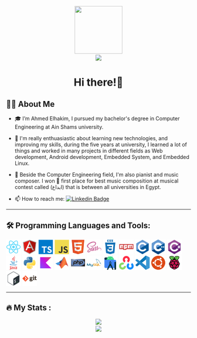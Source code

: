 <div id="header" align="center">
  <img src="https://cdn1.iconfinder.com/data/icons/data-science-1-1/512/20-512.png" width="130" height="130" />
</div>
<div id="badges" align="center" >
  <a href="https://www.linkedin.com/in/ahmed-elhakim-8a599217b">
  <img src="https://img.shields.io/badge/LinkedIn-blue?logo=linkedin&logoColor=white&style=flat&for-the-badge" />
  </a>
</div>
<!--<img src="https://komarev.com/ghpvc/?username=ahmedwelhakim&style=flat-square&color=blue" alt=""/> -->
<div align="center">
  <h1> Hi there!👋 </h1>
</div>

## :man_technologist: About Me
- :mortar_board: I’m Ahmed Elhakim, I pursued my bachelor's degree in Computer Engineering at Ain Shams university.

- :seedling: I'm really enthuasiastic about learning new technologies, and improving my skills, during the five years at university, I learned a lot of things and worked in many projects in different fields as Web development, Android development, Embedded System, and Embedded Linux.

- :musical_keyboard: Beside the Computer Engineering field, I'm also pianist and music composer. I won :1st_place_medal: first place for best music composition at musical contest called (ابداع) that is between all universities in Egypt.

- :mailbox: How to reach me: [![Linkedin Badge](https://img.shields.io/badge/-LinkedIn-blue?style=flat&logo=Linkedin&logoColor=white)](https://www.linkedin.com/in/ahmed-elhakim-8a599217b)
---
## :hammer_and_wrench: Programming Languages and Tools:
<div>

  <img src="https://github.com/devicons/devicon/blob/master/icons/react/react-original.svg" title="React" alt="React" width="40" height="40"/>
  <img src="https://github.com/devicons/devicon/blob/master/icons/angularjs/angularjs-original.svg" title="Angular" alt="Angular" width="40" height="40"/>
   <img src="https://github.com/devicons/devicon/blob/master/icons/typescript/typescript-original.svg" title="Typescript" alt="Typescript" width="40" height="40"/>
   <img src="https://github.com/devicons/devicon/blob/master/icons/javascript/javascript-original.svg" title="JavaScript" alt="JavaScript" width="40" height="40"/>
    <img src="https://github.com/devicons/devicon/blob/master/icons/html5/html5-original.svg" title="HTML5" alt="HTML" width="40" height="40"/>
    <img src="https://github.com/devicons/devicon/blob/master/icons/sass/sass-original.svg"  title="Sass" alt="Sass" width="40" height="40"/>
   <img src="https://github.com/devicons/devicon/blob/master/icons/css3/css3-plain-wordmark.svg"  title="CSS3" alt="CSS" width="40" height="40"/>
    <img src="https://github.com/devicons/devicon/blob/master/icons/npm/npm-original-wordmark.svg"  title="npm" alt="npm" width="40" height="40"/>
   <img src="https://github.com/devicons/devicon/blob/master/icons/c/c-original.svg" title="C" alt="C" width="40" height="40"/>
  <img src="https://github.com/devicons/devicon/blob/master/icons/cplusplus/cplusplus-original.svg" title="C++" alt="C++" width="40" height="40"/>
   <img src="https://github.com/devicons/devicon/blob/master/icons/csharp/csharp-original.svg" title="C#" alt="C#" width="40" height="40"/>
    <img src="https://github.com/devicons/devicon/blob/master/icons/java/java-original-wordmark.svg" title="Java" alt="Java" width="40" height="40"/>
   <img src="https://github.com/devicons/devicon/blob/master/icons/python/python-original.svg" title="Python" alt="Python" width="40" height="40"/>
<img src="https://github.com/devicons/devicon/blob/master/icons/kotlin/kotlin-original.svg" title="Kotlin" alt="Kotlin" width="40" height="40"/>
  <img src="https://github.com/devicons/devicon/blob/master/icons/matlab/matlab-original.svg" title="Matlab" alt="Matlab" width="40" height="40"/>
  <img src="https://github.com/devicons/devicon/blob/master/icons/php/php-original.svg" title="Php" alt="Php" width="40" height="40"/>
      <img src="https://github.com/devicons/devicon/blob/master/icons/mysql/mysql-original-wordmark.svg" title="MySQL"  alt="MySQL" width="40" height="40"/>
   <img src="https://github.com/devicons/devicon/blob/master/icons/androidstudio/androidstudio-original.svg" title="AndroidStudio" alt="AndroidStudio" width="40" height="40"/>
    <img src="https://github.com/devicons/devicon/blob/master/icons/opencv/opencv-original.svg" title="OpenCv" alt="OpenCv" width="40" height="40"/>
  <img src="https://github.com/devicons/devicon/blob/master/icons/vscode/vscode-original.svg" title="Vscode" alt="Vscode" width="40" height="40"/>
  <img src="https://github.com/devicons/devicon/blob/master/icons/ubuntu/ubuntu-plain.svg" title="Ubuntu" alt="Ubuntu" width="40" height="40"/>
  <img src="https://github.com/devicons/devicon/blob/master/icons/raspberrypi/raspberrypi-original.svg" title="raspberry" alt="raspberry" width="40" height="40"/>
   <img src="https://github.com/devicons/devicon/blob/master/icons/bash/bash-original.svg" title="Bash" alt="Bash" width="40" height="40"/>
  <img src="https://github.com/devicons/devicon/blob/master/icons/git/git-original-wordmark.svg" title="Git" alt="Git" width="40" height="40"/>
</div>

---
## :fire: My Stats :
<div align="center">
<img src="https://github-readme-streak-stats.herokuapp.com/?user=ahmedwelhakim&theme=dark&hide_border=true" />
</div>

<!--
<div align="center">
<img src="https://github-readme-stats.vercel.app/api?username=ahmedwelhakim&show_icons=true&theme=vision-friendly-dark&hide_border=true" />
</div>
-->

<div align="center">
<img src="https://github-readme-stats.vercel.app/api/top-langs/?username=ahmedwelhakim&exclude_repo=Traffic-light-controller-with-tiva-c-project&langs_count=11&layout=compact&hide=hack&theme=vision-friendly-dark&hide_border=true" />
</div>




